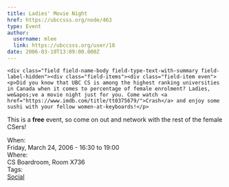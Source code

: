 ```yaml
---
title: Ladies' Movie Night 
href: https://ubccsss.org/node/463
type: Event
author:
  username: mlee
  link: https://ubccsss.org/user/18
date: 2006-03-10T13:09:00.000Z
---
```



    <div class="field field-name-body field-type-text-with-summary field-label-hidden"><div class="field-items"><div class="field-item even"><p>Did you know that UBC CS is among the highest ranking universities in Canada when it comes to percentage of female enrolment? Ladies, we&apos;ve a movie night just for you. Come watch <a href="https://www.imdb.com/title/tt0375679/">Crash</a> and enjoy some sushi with your fellow women-at-keyboards!</p>
<p>This is a <strong>free</strong> event, so come on out and network with the rest of the female CSers!</p>
</div></div></div><div class="field field-name-field-dates field-type-datetime field-label-above"><div class="field-label">When:&#xA0;</div><div class="field-items"><div class="field-item even"><span class="date-display-single">Friday, March 24, 2006 - <span class="date-display-range"><span class="date-display-start">16:30</span> to <span class="date-display-end">19:00</span></span></span></div></div></div><div class="field field-name-field-location field-type-text field-label-above"><div class="field-label">Where:&#xA0;</div><div class="field-items"><div class="field-item even">CS Boardroom, Room X736</div></div></div>    <footer>
    <div class="field field-name-field-tags field-type-taxonomy-term-reference field-label-above"><div class="field-label">Tags:&#xA0;</div><div class="field-items"><div class="field-item even"><a href="/social">Social</a></div></div></div>      </footer>
    